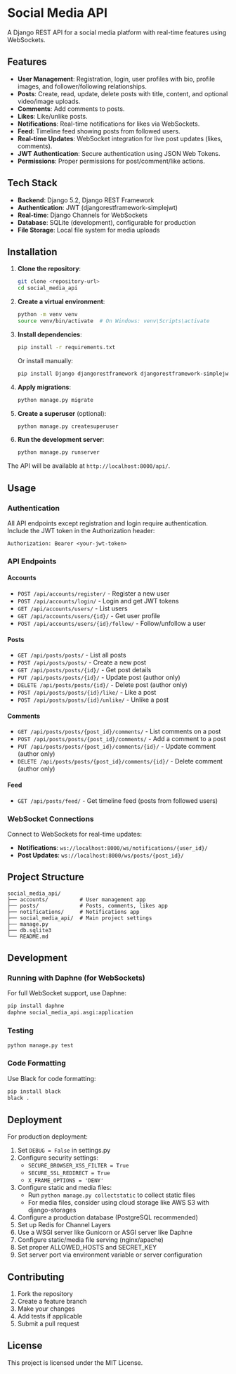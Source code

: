# Social Media API

A Django REST API for a social media platform with real-time features using WebSockets.

## Features

- **User Management**: Registration, login, user profiles with bio, profile images, and follower/following relationships.
- **Posts**: Create, read, update, delete posts with title, content, and optional video/image uploads.
- **Comments**: Add comments to posts.
- **Likes**: Like/unlike posts.
- **Notifications**: Real-time notifications for likes via WebSockets.
- **Feed**: Timeline feed showing posts from followed users.
- **Real-time Updates**: WebSocket integration for live post updates (likes, comments).
- **JWT Authentication**: Secure authentication using JSON Web Tokens.
- **Permissions**: Proper permissions for post/comment/like actions.

## Tech Stack

- **Backend**: Django 5.2, Django REST Framework
- **Authentication**: JWT (djangorestframework-simplejwt)
- **Real-time**: Django Channels for WebSockets
- **Database**: SQLite (development), configurable for production
- **File Storage**: Local file system for media uploads

## Installation

1. **Clone the repository**:
   ```bash
   git clone <repository-url>
   cd social_media_api
   ```

2. **Create a virtual environment**:
   ```bash
   python -m venv venv
   source venv/bin/activate  # On Windows: venv\Scripts\activate
   ```

3. **Install dependencies**:
   ```bash
   pip install -r requirements.txt
   ```
   Or install manually:
   ```bash
   pip install Django djangorestframework djangorestframework-simplejwt django-filter channels djangorestframework-nested Pillow
   ```

4. **Apply migrations**:
   ```bash
   python manage.py migrate
   ```

5. **Create a superuser** (optional):
   ```bash
   python manage.py createsuperuser
   ```

6. **Run the development server**:
   ```bash
   python manage.py runserver
   ```

The API will be available at `http://localhost:8000/api/`.

## Usage

### Authentication

All API endpoints except registration and login require authentication. Include the JWT token in the Authorization header:

```
Authorization: Bearer <your-jwt-token>
```

### API Endpoints

#### Accounts

- `POST /api/accounts/register/` - Register a new user
- `POST /api/accounts/login/` - Login and get JWT tokens
- `GET /api/accounts/users/` - List users
- `GET /api/accounts/users/{id}/` - Get user profile
- `POST /api/accounts/users/{id}/follow/` - Follow/unfollow a user

#### Posts

- `GET /api/posts/posts/` - List all posts
- `POST /api/posts/posts/` - Create a new post
- `GET /api/posts/posts/{id}/` - Get post details
- `PUT /api/posts/posts/{id}/` - Update post (author only)
- `DELETE /api/posts/posts/{id}/` - Delete post (author only)
- `POST /api/posts/posts/{id}/like/` - Like a post
- `POST /api/posts/posts/{id}/unlike/` - Unlike a post

#### Comments

- `GET /api/posts/posts/{post_id}/comments/` - List comments on a post
- `POST /api/posts/posts/{post_id}/comments/` - Add a comment to a post
- `PUT /api/posts/posts/{post_id}/comments/{id}/` - Update comment (author only)
- `DELETE /api/posts/posts/{post_id}/comments/{id}/` - Delete comment (author only)

#### Feed

- `GET /api/posts/feed/` - Get timeline feed (posts from followed users)

### WebSocket Connections

Connect to WebSockets for real-time updates:

- **Notifications**: `ws://localhost:8000/ws/notifications/{user_id}/`
- **Post Updates**: `ws://localhost:8000/ws/posts/{post_id}/`

## Project Structure

```
social_media_api/
├── accounts/          # User management app
├── posts/             # Posts, comments, likes app
├── notifications/     # Notifications app
├── social_media_api/  # Main project settings
├── manage.py
├── db.sqlite3
└── README.md
```

## Development

### Running with Daphne (for WebSockets)

For full WebSocket support, use Daphne:

```bash
pip install daphne
daphne social_media_api.asgi:application
```

### Testing

```bash
python manage.py test
```

### Code Formatting

Use Black for code formatting:

```bash
pip install black
black .
```

## Deployment

For production deployment:

1. Set `DEBUG = False` in settings.py
2. Configure security settings:
   - `SECURE_BROWSER_XSS_FILTER = True`
   - `SECURE_SSL_REDIRECT = True`
   - `X_FRAME_OPTIONS = 'DENY'`
3. Configure static and media files:
   - Run `python manage.py collectstatic` to collect static files
   - For media files, consider using cloud storage like AWS S3 with django-storages
4. Configure a production database (PostgreSQL recommended)
5. Set up Redis for Channel Layers
6. Use a WSGI server like Gunicorn or ASGI server like Daphne
7. Configure static/media file serving (nginx/apache)
8. Set proper ALLOWED_HOSTS and SECRET_KEY
9. Set server port via environment variable or server configuration

## Contributing

1. Fork the repository
2. Create a feature branch
3. Make your changes
4. Add tests if applicable
5. Submit a pull request

## License

This project is licensed under the MIT License.